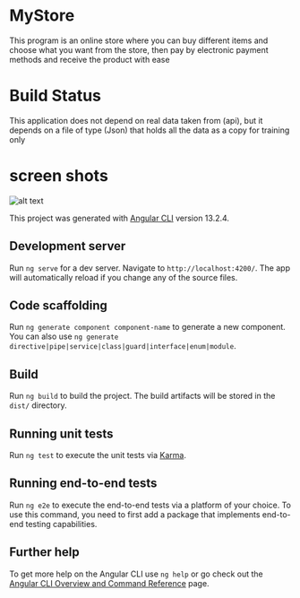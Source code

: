 # MyStore
This program is an online store where you can buy different items and choose what you want from the store, then pay by electronic payment methods and receive the product with ease


# Build Status
This application does not depend on real data taken from (api), but it depends on a file of type (Json) that holds all the data as a copy for training only

# screen shots 
![alt text](http://url/to/img.png)



This project was generated with [Angular CLI](https://github.com/angular/angular-cli) version 13.2.4.




## Development server

Run `ng serve` for a dev server. Navigate to `http://localhost:4200/`. The app will automatically reload if you change any of the source files.

## Code scaffolding

Run `ng generate component component-name` to generate a new component. You can also use `ng generate directive|pipe|service|class|guard|interface|enum|module`.

## Build

Run `ng build` to build the project. The build artifacts will be stored in the `dist/` directory.

## Running unit tests

Run `ng test` to execute the unit tests via [Karma](https://karma-runner.github.io).

## Running end-to-end tests

Run `ng e2e` to execute the end-to-end tests via a platform of your choice. To use this command, you need to first add a package that implements end-to-end testing capabilities.

## Further help

To get more help on the Angular CLI use `ng help` or go check out the [Angular CLI Overview and Command Reference](https://angular.io/cli) page.
